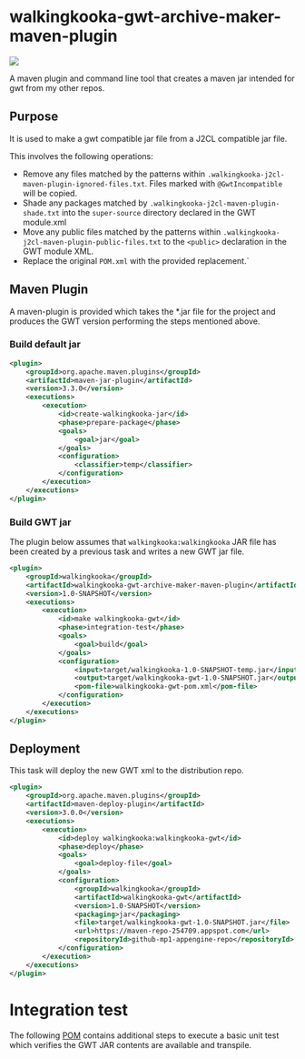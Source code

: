 # walkingkooka-gwt-archive-maker-maven-plugin
![](https://tokei.rs/b1/github/mP1/walkingkooka-gwt-archive-maker-maven-plugin)

A maven plugin and command line tool that creates a maven jar intended for gwt from my other repos.

## Purpose

It is used to make a gwt compatible jar file from a J2CL compatible jar file. 

This involves the following operations:

- Remove any files matched by the patterns within `.walkingkooka-j2cl-maven-plugin-ignored-files.txt`. Files marked with `@GwtIncompatible` will be copied.
- Shade any packages matched by `.walkingkooka-j2cl-maven-plugin-shade.txt` into the `super-source` directory declared in the GWT module.xml
- Move any public files matched by the patterns within `.walkingkooka-j2cl-maven-plugin-public-files.txt` to the `<public>` declaration in the GWT module XML.
- Replace the original `POM.xml` with the provided replacement.`



## Maven Plugin

A maven-plugin is provided which takes the *.jar file for the project and produces the GWT version performing the steps mentioned above.



### Build default jar

```xml
<plugin>
    <groupId>org.apache.maven.plugins</groupId>
    <artifactId>maven-jar-plugin</artifactId>
    <version>3.3.0</version>
    <executions>
        <execution>
            <id>create-walkingkooka-jar</id>
            <phase>prepare-package</phase>
            <goals>
                <goal>jar</goal>
            </goals>
            <configuration>
                <classifier>temp</classifier>
            </configuration>
        </execution>
    </executions>
</plugin>
```



### Build GWT jar

The plugin below assumes that `walkingkooka:walkingkooka` JAR file has been created by a previous task and writes a new GWT jar file.

```xml
<plugin>
    <groupId>walkingkooka</groupId>
    <artifactId>walkingkooka-gwt-archive-maker-maven-plugin</artifactId>
    <version>1.0-SNAPSHOT</version>
    <executions>
        <execution>
            <id>make walkingkooka-gwt</id>
            <phase>integration-test</phase>
            <goals>
                <goal>build</goal>
            </goals>
            <configuration>
                <input>target/walkingkooka-1.0-SNAPSHOT-temp.jar</input>
                <output>target/walkingkooka-gwt-1.0-SNAPSHOT.jar</output>
                <pom-file>walkingkooka-gwt-pom.xml</pom-file>
            </configuration>
        </execution>
    </executions>
</plugin>
```



## Deployment

This task will deploy the new GWT xml to the distribution repo.

```xml
<plugin>
    <groupId>org.apache.maven.plugins</groupId>
    <artifactId>maven-deploy-plugin</artifactId>
    <version>3.0.0</version>
    <executions>
        <execution>
            <id>deploy walkingkooka:walkingkooka-gwt</id>
            <phase>deploy</phase>
            <goals>
                <goal>deploy-file</goal>
            </goals>
            <configuration>
                <groupId>walkingkooka</groupId>
                <artifactId>walkingkooka-gwt</artifactId>
                <version>1.0-SNAPSHOT</version>
                <packaging>jar</packaging>
                <file>target/walkingkooka-gwt-1.0-SNAPSHOT.jar</file>
                <url>https://maven-repo-254709.appspot.com</url>
                <repositoryId>github-mp1-appengine-repo</repositoryId>
            </configuration>
        </execution>
    </executions>
</plugin>
```



# Integration test

The following [POM](https://github.com/mP1/walkingkooka/blob/master/pom.xml) contains additional steps to execute a basic unit test which verifies the GWT JAR contents are available and transpile.